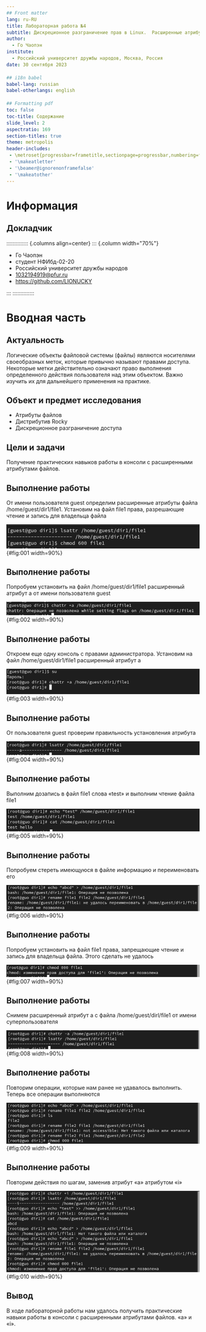 ```yaml
---
## Front matter
lang: ru-RU
title: Лабораторная работа №4
subtitle: Дискреционное разграничение прав в Linux.  Расширенные атрибуты
author:
  - Го Чаопэн
institute:
  - Российский университет дружбы народов, Москва, Россия
date: 30 сентября 2023

## i18n babel
babel-lang: russian
babel-otherlangs: english

## Formatting pdf
toc: false
toc-title: Содержание
slide_level: 2
aspectratio: 169
section-titles: true
theme: metropolis
header-includes:
 - \metroset{progressbar=frametitle,sectionpage=progressbar,numbering=fraction}
 - '\makeatletter'
 - '\beamer@ignorenonframefalse'
 - '\makeatother'
---
```


# Информация

## Докладчик

:::::::::::::: {.columns align=center}
::: {.column width="70%"}

  * Го Чаопэн
  * студент НФИбд-02-20
  * Российский университет дружбы народов
  * [1032194919@pfur.ru](mailto:1032194919@pfur.ru)
  * <https://github.com/LIONUCKY>

:::
::::::::::::::

# Вводная часть

## Актуальность

Логические объекты файловой системы (файлы) являются носителями своеобразных меток, которые привычно называют правами доступа. Некоторые метки действительно означают право выполнения определенного действия пользователя над этим объектом. Важно изучить их для дальнейшего применения на практике.


## Объект и предмет исследования

- Атрибуты файлов
- Дистрибутив Rocky
- Дискреционное разграничение доступа

## Цели и задачи

Получение практических навыков работы в консоли с расширенными атрибутами файлов.

## Выполнение работы

От имени пользователя guest определим расширенные атрибуты файла /home/guest/dir1/file1. Установим на файл file1 права, разрешающие чтение и запись для владельца файла


![Расширенные атрибуты файла /home/guest/dir1/file1](image/fig001.png){#fig:001 width=90%}


## Выполнение работы

Попробуем установить на файл /home/guest/dir1/file1 расширенный атрибут a от имени пользователя guest

![Попытка установки атрибута а на файл /home/guest/dir1/file1 от имени пользователя guest](image/fig002.png){#fig:002 width=90%}


## Выполнение работы

Откроем еще одну консоль с правами администратора. Установим на файл /home/guest/dir1/file1 расширенный атрибут a


![Установка атрибута а на файл /home/guest/dir1/file1](image/fig003.png){#fig:003 width=90%}


## Выполнение работы

От пользователя guest проверим правильность установления атрибута


![Атрибуты на файл /home/guest/dir1/file1](image/fig004.png){#fig:004 width=90%}


## Выполнение работы

Выполним дозапись в файл file1 слова «test» и выполним чтение файла file1


![Запись и чтение файла /home/guest/dir1/file1](image/fig005.png){#fig:005 width=90%}


## Выполнение работы

Попробуем стереть имеющуюся в файле информацию и переименовать его


![Попытка удаления информации и переименования файла /home/guest/dir1/file1](image/fig006.png){#fig:006 width=90%}


## Выполнение работы

Попробуем установить на файл file1 права, запрещающие чтение и запись для владельца файла. Этого сделать не удалось


![Попытка устанавления прав на файл /home/guest/dir1/file1](image/fig007.png){#fig:007 width=90%}


## Выполнение работы

Снимем расширенный атрибут a с файла /home/guest/dirl/file1 от
имени суперпользователя

![Снятие атрибута а с файла /home/guest/dir1/file1](image/fig008.png){#fig:008 width=90%}

## Выполнение работы

Повторим операции, которые нам ранее не удавалось выполнить. Теперь все операции выполняются

![Повторение операций после снятия атрибута а](image/fig009.png){#fig:009 width=90%}

## Выполнение работы

Повторим действия по шагам, заменив атрибут «a» атрибутом «i»

![Повторение операций после установки атрибута i](image/fig010.png){#fig:010 width=90%}





## Вывод

В ходе лабораторной работы нам удалось получить практические навыки работы в консоли с расширенными атрибутами файлов. «а» и «i».



